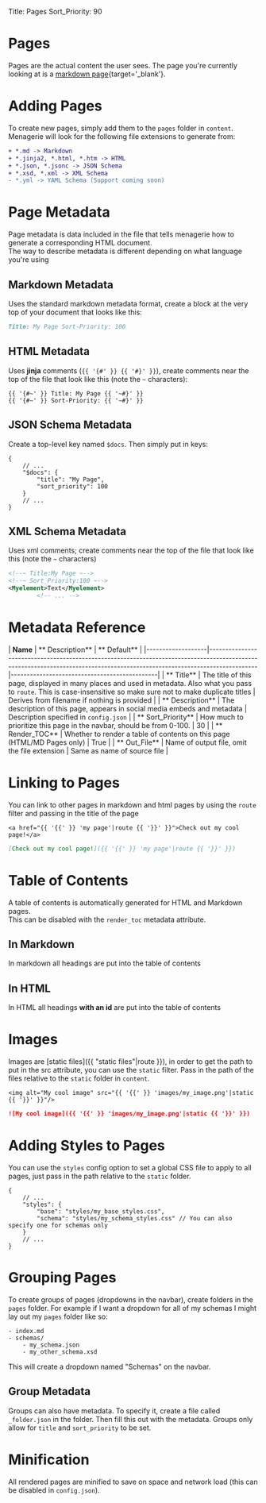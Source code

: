 Title: Pages Sort_Priority: 90

# Pages

Pages are the actual content the user sees. The page you're currently looking at is
a [markdown page](https://github.com/Bwc9876/menagerie/blob/master/docs/content/pages/pages.md){target='_blank'}.

# Adding Pages

To create new pages, simply add them to the `pages` folder in `content`.  
Menagerie will look for the following file extensions to generate from:

```diff
+ *.md -> Markdown
+ *.jinja2, *.html, *.htm -> HTML
+ *.json, *.jsonc -> JSON Schema
+ *.xsd, *.xml -> XML Schema
- *.yml -> YAML Schema (Support coming soon)
```

# Page Metadata

Page metadata is data included in the file that tells menagerie how to generate a corresponding HTML document.  
The way to describe metadata is different depending on what language you're using

## Markdown Metadata

Uses the standard markdown metadata format, create a block at the very top of your document that looks like this:

```md
Title: My Page Sort-Priority: 100
```

## HTML Metadata

Uses **jinja** comments (`{{ '{#' }} {{ '#}' }}`), create comments near the top of the file that look like this (note
the `~` characters):

```jinja2
{{ '{#~' }} Title: My Page {{ '~#}' }}
{{ '{#~' }} Sort-Priority: {{ '~#}' }}
```

## JSON Schema Metadata

Create a top-level key named `$docs`. Then simply put in keys:

```jsonc
{
    // ...
    "$docs": {
        "title": "My Page",
        "sort_priority": 100
    }
    // ...
}
```

## XML Schema Metadata

Uses xml comments; create comments near the top of the file that look like this (note the `~` characters)

```xml
<!--~ Title:My Page ~-->
<!--~ Sort_Priority:100 ~-->
<Myelement>Text</Myelement>
        <!-- ... -->
```

# Metadata Reference

| **Name**          | **
Description**                                                                                                                                                           | **
Default**                                  |
|-------------------|---------------------------------------------------------------------------------------------------------------------------------------------------------------------------|----------------------------------------------|
| **
Title**         | The title of this page, displayed in many places and used in metadata. Also what you pass to `route`. This is case-insensitive so make sure not to make duplicate titles | Derives from filename if nothing is provided |
| **
Description**   | The description of this page, appears in social media embeds and metadata                                                                                                 | Description specified in `config.json`       |
| **
Sort_Priority** | How much to prioritize this page in the navbar, should be from 0-100.                                                                                                     | 30                                           |
| **
Render_TOC**    | Whether to render a table of contents on this page (HTML/MD Pages only)                                                                                                   | True                                         |
| **
Out_File**      | Name of output file, omit the file extension                                                                                                                              | Same as name of source file                  |

# Linking to Pages

You can link to other pages in markdown and html pages by using the `route` filter and passing in the title of the page

```jinja2
<a href="{{ '{{' }} 'my page'|route {{ '}}' }}">Check out my cool page!</a>
```

```md
[Check out my cool page!]({{ '{{' }} 'my page'|route {{ '}}' }})
```

# Table of Contents

A table of contents is automatically generated for HTML and Markdown pages.  
This can be disabled with the `render_toc` metadata attribute.

## In Markdown

In markdown all headings are put into the table of contents

## In HTML

In HTML all headings **with an id** are put into the table of contents

# Images

Images are [static files]({{ "static files"|route }}), in order to get the path to put in the src attribute, you can use
the `static` filter. Pass in the path of the files relative to the `static` folder in `content`.

```jinja2
<img alt="My cool image" src="{{ '{{' }} 'images/my_image.png'|static {{ '}}' }}"/>
```

```md
![My cool image]({{ '{{' }} 'images/my_image.png'|static {{ '}}' }})
```

# Adding Styles to Pages

You can use the `styles` config option to set a global CSS file to apply to all pages, just pass in the path relative to
the `static` folder.

```jsonc
{
    // ...
    "styles": {
        "base": "styles/my_base_styles.css",
        "schema": "styles/my_schema_styles.css" // You can also specify one for schemas only
    }
    // ...
}
```

# Grouping Pages

To create groups of pages (dropdowns in the navbar), create folders in the `pages` folder. For example if I want a
dropdown for all of my schemas I might lay out my `pages` folder like so:

```file
- index.md
- schemas/
    - my_schema.json
    - my_other_schema.xsd
```

This will create a dropdown named "Schemas" on the navbar.

## Group Metadata

Groups can also have metadata. To specify it, create a file called `_folder.json` in the folder. Then fill this out with
the metadata. Groups only allow for `title` and `sort_priority` to be set.

# Minification

All rendered pages are minified to save on space and network load (this can be disabled in `config.json`).
